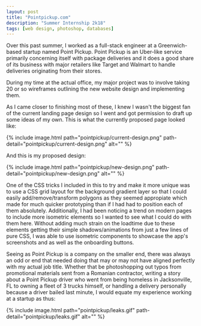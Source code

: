 ```yaml
---
layout: post
title: "Pointpickup.com"
description: "Summer Internship 2k18"
tags: [web design, photoshop, databases]
---
```



Over this past summer, I worked as a full-stack engineer at a Greenwich-based startup named Point Pickup. Point Pickup is an Uber-like service primarily concerning itself with package deliveries and it does a good share of its business with major retailers like Target and Walmart to handle deliveries originating from their stores.

During my time at the actual office, my major project was to involve taking 20 or so wireframes outlining the new website design and implementing them.

As I came closer to finishing most of these, I knew I wasn't the biggest fan of the current landing page design so I went and got permission to draft up some ideas of my own. This is what the currently proposed page looked like:

{% include image.html path="pointpickup/current-design.png" path-detail="pointpickup/current-design.png" alt="" %}

And this is my proposed design:

{% include image.html path="pointpickup/new-design.png" path-detail="pointpickup/new-design.png" alt="" %}

One of the CSS tricks I included in this to try and make it more unique was to use a CSS grid layout for the background gradient layer so that I could easily add/remove/transform polygons as they seemed appropiate which made for much quicker prototyping than if I had had to position each of them absolutely. Additionally, I had been noticing a trend on modern pages to include more isometric elements so I wanted to see what I could do with them here. Without adding much strain on the loadtime due to these elements getting their simple shadows/animations from just a few lines of pure CSS, I was able to use isometric components to showcase the app's screenshots and as well as the onboarding buttons. 

Seeing as Point Pickup is a company on the smaller end, there was always an odd or end that needed doing that may or may not have aligned perfectly with my actual job title. Whether that be photoshopping out typos from promotional materials sent from a Romanian contractor, writing a story about a Point Pickup driver who went from being homeless in Jacksonville, FL to owning a fleet of 3 trucks himself, or handling a delivery personally because a driver bailed last minute, I would equate my experience working at a startup as thus: 

{% include image.html path="pointpickup/leaks.gif" path-detail="pointpickup/leaks.gif" alt="" %}




